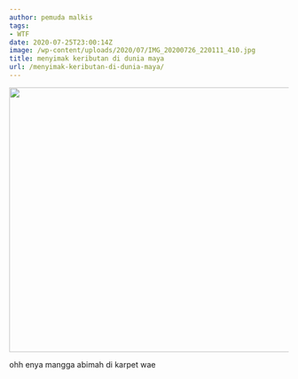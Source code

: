 ```yaml
---
author: pemuda malkis
tags:
- WTF
date: 2020-07-25T23:00:14Z
image: /wp-content/uploads/2020/07/IMG_20200726_220111_410.jpg
title: menyimak keributan di dunia maya
url: /menyimak-keributan-di-dunia-maya/
---
```


<img loading="lazy" width="662" height="477" src="https://i1.wp.com/wildanfauzy.com/wp-content/uploads/2020/07/IMG_20200721_150528.jpg?resize=662%2C477&#038;ssl=1" class="aligncenter snax-figure-content attachment-large size-large" alt="" data-recalc-dims="1" />

ohh enya mangga abimah di karpet wae